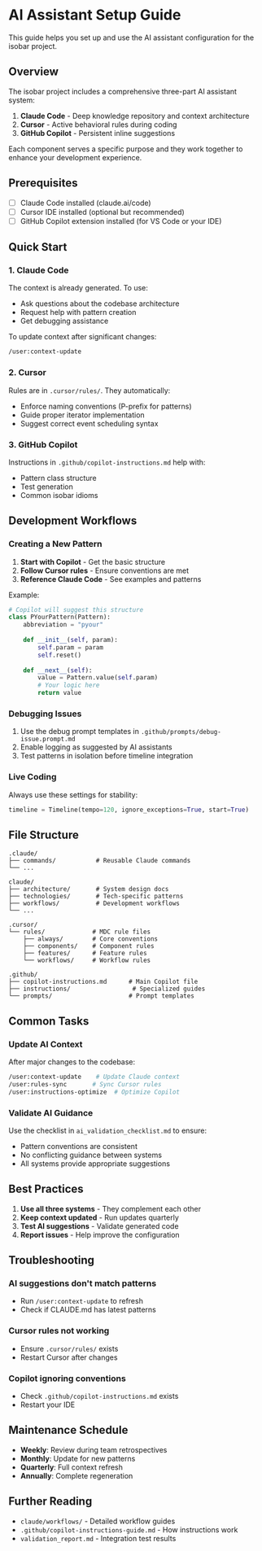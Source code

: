 # AI Assistant Setup Guide

This guide helps you set up and use the AI assistant configuration for the isobar project.

## Overview

The isobar project includes a comprehensive three-part AI assistant system:

1. **Claude Code** - Deep knowledge repository and context architecture
2. **Cursor** - Active behavioral rules during coding
3. **GitHub Copilot** - Persistent inline suggestions

Each component serves a specific purpose and they work together to enhance your development experience.

## Prerequisites

- [ ] Claude Code installed (claude.ai/code)
- [ ] Cursor IDE installed (optional but recommended)
- [ ] GitHub Copilot extension installed (for VS Code or your IDE)

## Quick Start

### 1. Claude Code
The context is already generated. To use:
- Ask questions about the codebase architecture
- Request help with pattern creation
- Get debugging assistance

To update context after significant changes:
```bash
/user:context-update
```

### 2. Cursor
Rules are in `.cursor/rules/`. They automatically:
- Enforce naming conventions (P-prefix for patterns)
- Guide proper iterator implementation
- Suggest correct event scheduling syntax

### 3. GitHub Copilot
Instructions in `.github/copilot-instructions.md` help with:
- Pattern class structure
- Test generation
- Common isobar idioms

## Development Workflows

### Creating a New Pattern
1. **Start with Copilot** - Get the basic structure
2. **Follow Cursor rules** - Ensure conventions are met
3. **Reference Claude Code** - See examples and patterns

Example:
```python
# Copilot will suggest this structure
class PYourPattern(Pattern):
    abbreviation = "pyour"
    
    def __init__(self, param):
        self.param = param
        self.reset()
    
    def __next__(self):
        value = Pattern.value(self.param)
        # Your logic here
        return value
```

### Debugging Issues
1. Use the debug prompt templates in `.github/prompts/debug-issue.prompt.md`
2. Enable logging as suggested by AI assistants
3. Test patterns in isolation before timeline integration

### Live Coding
Always use these settings for stability:
```python
timeline = Timeline(tempo=120, ignore_exceptions=True, start=True)
```

## File Structure

```
.claude/
├── commands/           # Reusable Claude commands
└── ...

claude/
├── architecture/       # System design docs
├── technologies/       # Tech-specific patterns
├── workflows/          # Development workflows
└── ...

.cursor/
└── rules/             # MDC rule files
    ├── always/        # Core conventions
    ├── components/    # Component rules
    ├── features/      # Feature rules
    └── workflows/     # Workflow rules

.github/
├── copilot-instructions.md      # Main Copilot file
├── instructions/                 # Specialized guides
└── prompts/                     # Prompt templates
```

## Common Tasks

### Update AI Context
After major changes to the codebase:
```bash
/user:context-update    # Update Claude context
/user:rules-sync       # Sync Cursor rules
/user:instructions-optimize  # Optimize Copilot
```

### Validate AI Guidance
Use the checklist in `ai_validation_checklist.md` to ensure:
- Pattern conventions are consistent
- No conflicting guidance between systems
- All systems provide appropriate suggestions

## Best Practices

1. **Use all three systems** - They complement each other
2. **Keep context updated** - Run updates quarterly
3. **Test AI suggestions** - Validate generated code
4. **Report issues** - Help improve the configuration

## Troubleshooting

### AI suggestions don't match patterns
- Run `/user:context-update` to refresh
- Check if CLAUDE.md has latest patterns

### Cursor rules not working
- Ensure `.cursor/rules/` exists
- Restart Cursor after changes

### Copilot ignoring conventions
- Check `.github/copilot-instructions.md` exists
- Restart your IDE

## Maintenance Schedule

- **Weekly**: Review during team retrospectives
- **Monthly**: Update for new patterns
- **Quarterly**: Full context refresh
- **Annually**: Complete regeneration

## Further Reading

- `claude/workflows/` - Detailed workflow guides
- `.github/copilot-instructions-guide.md` - How instructions work
- `validation_report.md` - Integration test results